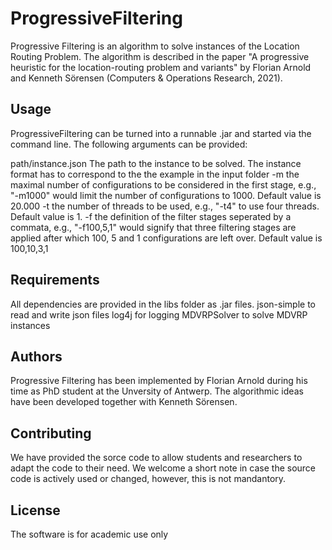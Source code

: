 # ProgressiveFiltering

Progressive Filtering is an algorithm to solve instances of the Location Routing Problem. The algorithm is described in the paper "A progressive heuristic for the location-routing problem and variants" by Florian Arnold and Kenneth Sörensen (Computers & Operations Research, 2021).


## Usage

ProgressiveFiltering can be turned into a runnable .jar and started via the command line. The following arguments can be provided:

path/instance.json	The path to the instance to be solved. The instance format has to correspond to the the example in the input folder
-m	the maximal number of configurations to be considered in the first stage, e.g., "-m1000" would limit the number of configurations to 1000. Default value is 20.000
-t	the number of threads to be used, e.g., "-t4" to use four threads. Default value is 1.
-f	the definition of the filter stages seperated by a commata, e.g., "-f100,5,1" would signify that three filtering stages are applied after which 100, 5 and 1 configurations are left over. Default value is 100,10,3,1


## Requirements

All dependencies are provided in the libs folder as .jar files.
json-simple 	to read and write json files
log4j 		for logging
MDVRPSolver 	to solve MDVRP instances


## Authors

Progressive Filtering has been implemented by Florian Arnold during his time as PhD student at the Unversity of Antwerp. The algorithmic ideas have been developed together with Kenneth Sörensen.


## Contributing

We have provided the sorce code to allow students and researchers to adapt the code to their need. We welcome a short note in case the source code is actively used or changed, however, this is not mandantory.


## License

The software is for academic use only
